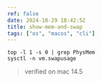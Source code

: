 ```yaml
---
ref: false
date: 2024-10-29 18:42:52
title: show-mem-and-swap
tags: ["os", "macos", "cli"]
---
```

```
top -l 1 -s 0 | grep PhysMem
sysctl -n vm.swapusage
```

> verified on mac 14.5

